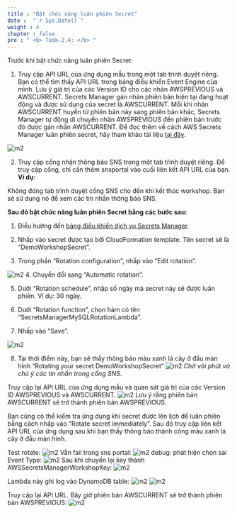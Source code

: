 ```yaml
---
title : "Bật chức năng luân phiên Secret"
date :  "`r Sys.Date()`" 
weight : 4 
chapter : false
pre : " <b> Task-2.4: </b> "
---
```


Trước khi bật chức năng luân phiên Secret:

1. Truy cập API URL của ứng dụng mẫu trong một tab trình duyệt riêng. Bạn có thể tìm thấy API URL trong bảng điều khiển Event Engine của mình. Lưu ý giá trị của các Version ID cho các nhãn AWSPREVIOUS và AWSCURRENT. Secrets Manager  gán nhãn phiên bản hiện tại đang hoạt động và được sử dụng của secret là AWSCURRENT. Mỗi khi nhãn AWSCURRENT huyển từ phiên bản này sang phiên bản khác, Secrets Manager tự động di chuyển nhãn AWSPREVIOUS đến phiên bản trước đó được gán nhãn AWSCURRENT. Để đọc thêm về cách AWS Secrets Manager luân phiên secret, hãy tham khảo tài liệu [tại đây](https://docs.aws.amazon.com/secretsmanager/latest/userguide/terms-concepts.html#term_rotation).

![m2](/images/m2/2.4/s1.png)

2. Truy cập cổng nhận thông báo SNS trong một tab trình duyệt riêng. Để truy cập cổng, chỉ cần thêm snsportal vào cuối liên kết API URL của bạn. **Ví dụ**:


Không đóng tab trình duyệt cổng SNS cho đến khi kết thúc workshop. Bạn sẽ sử dụng nó để xem các tin nhắn thông báo SNS.

**Sau đó bật chức năng luân phiên Secret bằng các bước sau:**

1. Điều hướng đến [bảng điều khiển dịch vụ Secrets Manager](https://console.aws.amazon.com/secretsmanager).


2. Nhấp vào secret được tạo bởi CloudFormation template. Tên secret sẽ là “DemoWorkshopSecret”.


3. Trong phần “Rotation configuration”, nhấp vào “Edit rotation”.

![m2](/images/m2/2.4/s3.png)
4. Chuyển đổi sang “Automatic rotation”.



5. Dưới “Rotation schedule”, nhập số ngày mà secret này sẽ được luân phiên. Ví dụ: 30 ngày.



6. Dưới “Rotation function”, chọn hàm có tên “SecretsManagerMySQLRotationLambda”.



7. Nhấp vào “Save”.

![m2](/images/m2/2.4/s7.png)

8. Tại thời điểm này, bạn sẽ thấy thông báo màu xanh lá cây ở đầu màn hình “Rotating your secret DemoWorkshopSecret”
![m2](/images/m2/2.4/s8a.png)
*Chờ vài phút và chú ý các tin nhắn trong cổng SNS.*

Truy cập lại API URL của ứng dụng mẫu và quan sát giá trị của các Version ID AWSPREVIOUS và AWSCURRENT.
![m2](/images/m2/2.4/s8b.png)
Lưu ý rằng phiên bản AWSCURRENT sẽ trở thành phiên bản AWSPREVIOUS.

Bạn cũng có thể kiểm tra ứng dụng khi secret được lên lịch để luân phiên bằng cách nhấp vào “Rotate secret immediately”. Sau đó truy cập liên kết API URL của ứng dụng sau khi bạn thấy thông báo thành công màu xanh lá cây ở đầu màn hình.

Test rotate:
![m2](/images/m2/2.4/s9a.png)
Vẫn fail trong sns portal:
![m2](/images/m2/2.4/s9b.png)
debug: phát hiện chọn sai Event Type:
![m2](/images/m2/2.4/s9c.png)
Sau khi chuyển lại key thành AWSSecretsManagerWorkshopKey:
![m2](/images/m2/2.4/s9d.png)

Lambda này ghi log vào DynamoDB table:
![m2](/images/m2/2.4/s9e.png)
![m2](/images/m2/2.4/s9f.png)

Truy cập lại API URL. Bây giờ phiên bản AWSCURRENT sẽ trở thành phiên bản AWSPREVIOUS:
![m2](/images/m2/2.4/s9g.png)